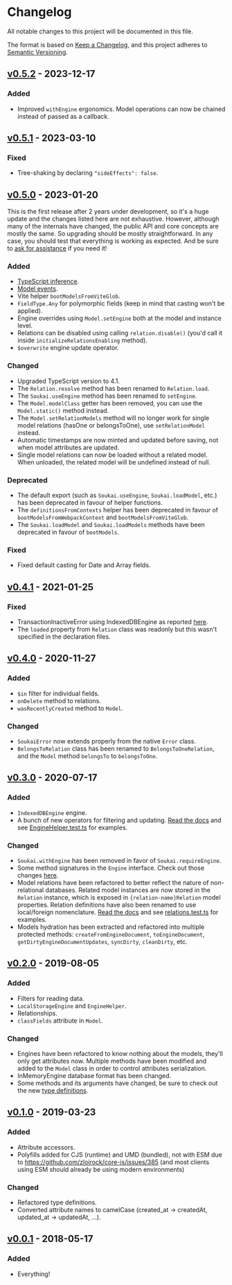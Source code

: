 # Changelog

All notable changes to this project will be documented in this file.

The format is based on [Keep a Changelog](https://keepachangelog.com/en/1.0.0/), and this project adheres to [Semantic Versioning](https://semver.org/spec/v2.0.0.html).

## [v0.5.2](https://github.com/NoelDeMartin/soukai/releases/tag/v0.5.2) - 2023-12-17

### Added

- Improved `withEngine` ergonomics. Model operations can now be chained instead of passed as a callback.

## [v0.5.1](https://github.com/NoelDeMartin/soukai/releases/tag/v0.5.1) - 2023-03-10

### Fixed

- Tree-shaking by declaring `"sideEffects": false`.

## [v0.5.0](https://github.com/NoelDeMartin/soukai/releases/tag/v0.5.0) - 2023-01-20

This is the first release after 2 years under development, so it's a huge update and the changes listed here are not exhaustive. However, although many of the internals have changed, the public API and core concepts are mostly the same. So upgrading should be mostly straightforward. In any case, you should test that everything is working as expected. And be sure to [ask for assistance](https://github.com/NoelDeMartin/soukai/issues) if you need it!

### Added

- [TypeScript inference](https://soukai.js.org/guide/defining-models.html#typescript-inference).
- [Model events](https://soukai.js.org/guide/using-models.html#listening-to-model-events).
- Vite helper `bootModelsFromViteGlob`.
- `FieldType.Any` for polymorphic fields (keep in mind that casting won't be applied).
- Engine overrides using `Model.setEngine` both at the model and instance level.
- Relations can be disabled using calling `relation.disable()` (you'd call it inside `initializeRelationsEnabling` method).
- `$overwrite` engine update operator.

### Changed

- Upgraded TypeScript version to 4.1.
- The `Relation.resolve` method has been renamed to `Relation.load`.
- The `Soukai.useEngine` method has been renamed to `setEngine`.
- The `Model.modelClass` getter has been removed, you can use the `Model.static()` method instead.
- The `Model.setRelationModels` method will no longer work for single model relations (hasOne or belongsToOne), use `setRelationModel` instead.
- Automatic timestamps are now minted and updated before saving, not when model attributes are updated.
- Single model relations can now be loaded without a related model. When unloaded, the related model will be undefined instead of null.

### Deprecated

- The default export (such as `Soukai.useEngine`, `Soukai.loadModel`, etc.) has been deprecated in favour of helper functions.
- The `definitionsFromContexts` helper has been deprecated in favour of `bootModelsFromWebpackContext` and `bootModelsFromViteGlob`.
- The `Soukai.loadModel` and `Soukai.loadModels` methods have been deprecated in favour of `bootModels`.

### Fixed

- Fixed default casting for Date and Array fields.

## [v0.4.1](https://github.com/NoelDeMartin/soukai/releases/tag/v0.4.1) - 2021-01-25

### Fixed

- TransactionInactiveError using IndexedDBEngine as reported [here](https://github.com/NoelDeMartin/media-kraken/issues/10).
- The `loaded` property from `Relation` class was readonly but this wasn't specified in the declaration files.

## [v0.4.0](https://github.com/NoelDeMartin/soukai/releases/tag/v0.4.0) - 2020-11-27

### Added

- `$in` filter for individual fields.
- `onDelete` method to relations.
- `wasRecentlyCreated` method to `Model`.

### Changed

- `SoukaiError` now extends properly from the native `Error` class.
- `BelongsToRelation` class has been renamed to `BelongsToOneRelation`, and the `Model` method `belongsTo` to `belongsToOne`.

## [v0.3.0](https://github.com/NoelDeMartin/soukai/releases/tag/v0.3.0) - 2020-07-17

### Added

- `IndexedDBEngine` engine.
- A bunch of new operators for filtering and updating. [Read the docs](https://soukai.js.org/guide/using-models.html#using-filters) and see [EngineHelper.test.ts](https://github.com/NoelDeMartin/soukai/blob/v0.3.0/src/engines/EngineHelper.test.ts) for examples.

### Changed

- `Soukai.withEngine` has been removed in favor of `Soukai.requireEngine`.
- Some method signatures in the `Engine` interface. Check out those changes [here](https://github.com/NoelDeMartin/soukai/compare/v0.2.0...v0.3.0#diff-a1932e76d8e479b1bf3926275e2700b0R54-R66).
- Model relations have been refactored to better reflect the nature of non-relational databases. Related model instances are now stored in the `Relation` instance, which is exposed in `{relation-name}Relation` model properties. Relation definitions have also been renamed to use local/foreign nomenclature. [Read the docs](https://soukai.js.org/guide/defining-models.html#relationships) and see [relations.test.ts](https://github.com/NoelDeMartin/soukai/blob/v0.3.0/src/models/relations/relations.test.ts) for examples.
- Models hydration has been extracted and refactored into multiple protected methods: `createFromEngineDocument`, `toEngineDocument`, `getDirtyEngineDocumentUpdates`, `syncDirty`, `cleanDirty`, etc.

## [v0.2.0](https://github.com/NoelDeMartin/soukai/releases/tag/v0.2.0) - 2019-08-05

### Added

- Filters for reading data.
- `LocalStorageEngine` and `EngineHelper`.
- Relationships.
- `classFields` attribute in `Model`.

### Changed

- Engines have been refactored to know nothing about the models, they'll only get attributes now. Multiple methods have been modified and added to the `Model` class in order to control attributes serialization.
- InMemoryEngine database format has been changed.
- Some methods and its arguments have changed, be sure to check out the new [type definitions](https://github.com/NoelDeMartin/soukai/tree/v0.2.0/types).

## [v0.1.0](https://github.com/NoelDeMartin/soukai/releases/tag/v0.1.0) - 2019-03-23

### Added

- Attribute accessors.
- Polyfills added for CJS (runtime) and UMD (bundled), not with ESM due to https://github.com/zloirock/core-js/issues/385 (and most clients using ESM should already be using modern environments)

### Changed

- Refactored type definitions.
- Converted attribute names to camelCase (created_at -> createdAt, updated_at -> updatedAt, ...).

## [v0.0.1](https://github.com/NoelDeMartin/soukai/releases/tag/v0.0.1) - 2018-05-17

### Added

- Everything!
